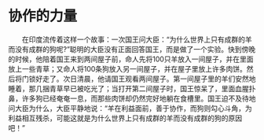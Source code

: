 # 协作的力量
　　在印度流传着这样一个故事：一次国王问大臣：“为什么世界上只有成群的羊而没有成群的狗呢?”聪明的大臣没有正面回答国王，而是做了一个实验。快到傍晚的时候，他陪着国王来到两间屋子前，命人先将100只羊放入一间屋子，并在里面放上一些青草；又命人将100条狗放入另一间屋子，并在屋子里放上许多肉饼。然后将门锁好走了。次日清晨，他请国王观看两间屋子。第一间屋子里的羊们安然地睡着，那几捆青草早已被吃光了；当打开第二间屋子时，国王惊呆了，里面血腥扑鼻，许多狗已经奄奄一息，而那些肉饼却仍然完好地躺在食槽里。国王迫不及待地问大臣为什么，大臣平静地说：“羊在利益面前，善于协作，而狗则勾心斗角，为利益相互残杀，可能这就是为什么世界上只有成群的羊而没有成群的狗的原因吧！”
 